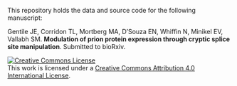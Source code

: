
This repository holds the data and source code for the following manuscript:

Gentile JE, Corridon TL, Mortberg MA, D’Souza EN, Whiffin N, Minikel EV, Vallabh SM. **Modulation of prion protein expression through cryptic splice site manipulation**. Submitted to bioRxiv.


<a rel="license" href="http://creativecommons.org/licenses/by/4.0/"><img alt="Creative Commons License" style="border-width:0" src="https://i.creativecommons.org/l/by/4.0/88x31.png" /></a><br />This work is licensed under a <a rel="license" href="http://creativecommons.org/licenses/by/4.0/">Creative Commons Attribution 4.0 International License</a>.

